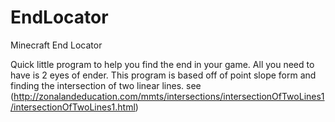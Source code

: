 # EndLocator
Minecraft End Locator

Quick little program to help you find the end in your game. All you need to have is 2 eyes of ender. This program is based off of point slope form and finding the intersection of two linear lines. see (http://zonalandeducation.com/mmts/intersections/intersectionOfTwoLines1/intersectionOfTwoLines1.html)
